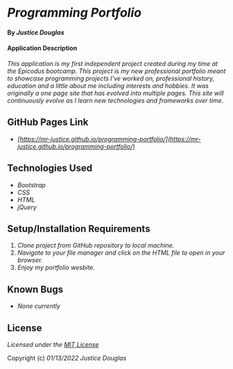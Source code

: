 # _Programming Portfolio_

#### By _Justice Douglas_

#### Application Description

_This application is my first independent project created during my time at the Epicodus bootcamp. This project is my new professional portfolio meant to showcase programming projects I've worked on, professional history, education and a little about me including interests and hobbies. It was originally a one page site that has evolved into multiple pages. This site will continuously evolve as I learn new technologies and frameworks over time._

## GitHub Pages Link

* _[https://mr-justice.github.io/programming-portfolio/](https://mr-justice.github.io/programming-portfolio/)_

## Technologies Used

* _Bootstrap_
* _CSS_
* _HTML_
* _jQuery_

## Setup/Installation Requirements

1. _Clone project from GitHub repository to local machine._
2. _Navigate to your file manager and click on the HTML file to open in your browser._
3. _Enjoy my portfolio wesbite._

## Known Bugs

* _None currently_

## License

_Licensed under the [MIT License](LICENSE)_

Copyright (c) _01/13/2022_ _Justice Douglas_